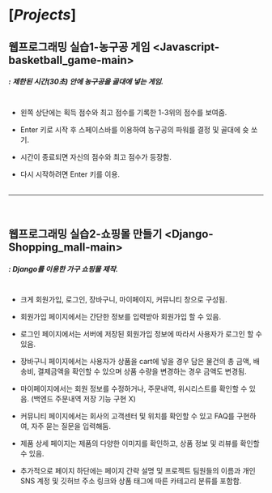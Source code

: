  # [*Projects*]
 
## 웹프로그래밍 실습1-농구공 게임 <Javascript-basketball_game-main>

 

  ##### : 제한된 시간(30초) 안에 농구공을 골대에 넣는 게임.<br/><br/>
  
  
   
   - 왼쪽 상단에는 획득 점수와 최고 점수를 기록한 1-3위의 점수를 보여줌.
   
   
   - Enter 키로 시작 후 스페이스바를 이용하여 농구공의 파워를 결정 및 골대에 슛 쏘기.
   
   
   - 시간이 종료되면 자신의 점수와 최고 점수가 등장함. 
   
   
   - 다시 시작하려면 Enter 키를 이용.<br/><br/>
   
  
----

<br/>

## 웹프로그래밍 실습2-쇼핑몰 만들기 <Django-Shopping_mall-main>



  ##### : Django를 이용한 가구 쇼핑몰 제작.<br/><br/>
  
  
   
   - 크게 회원가입, 로그인, 장바구니, 마이페이지, 커뮤니티 창으로 구성됨.
   
   
   - 회원가입 페이지에서는 간단한 정보를 입력받아 회원가입 할 수 있음.
   
   
   - 로그인 페이지에서는 서버에 저장된 회원가입 정보에 따라서 사용자가 로그인 할 수 있음.
   
   
   - 장바구니 페이지에서는 사용자가 상품을 cart에 넣을 경우 담은 물건의 총 금액, 배송비, 결제금액을 확인할 수 있으며 상품 수량을 변경하는 경우 금액도 변경됨.
   
   
   - 마이페이지에서는 회원 정보를 수정하거나, 주문내역, 위시리스트를 확인할 수 있음. (백엔드 주문내역 저장 기능 구현 X)
   
   
   - 커뮤니티 페이지에서는 회사의 고객센터 및 위치를 확인할 수 있고 FAQ를 구현하여, 자주 묻는 질문을 입력해둠.
   
   
   - 제품 상세 페이지는 제품의 다양한 이미지를 확인하고, 상품 정보 및 리뷰를 확인할 수 있음.
   
   
   - 추가적으로 페이지 하단에는 페이지 간략 설명 및 프로젝트 팀원들의 이름과 개인 SNS 계정 및 깃허브 주소 링크와 상품 태그에 따른 카테고리 분류를 포함함.
   
   


